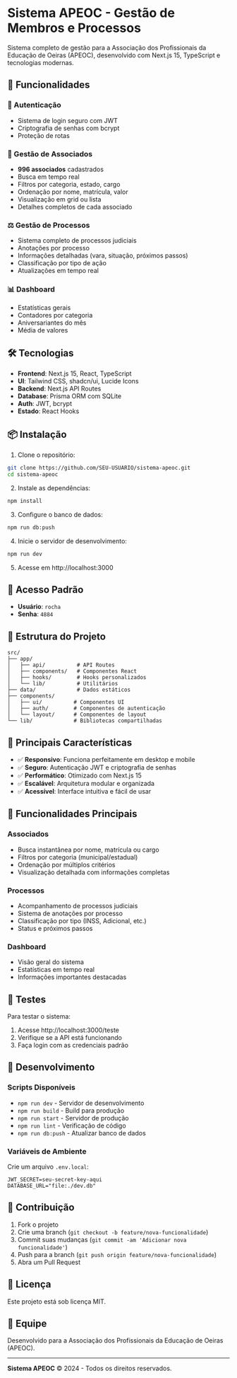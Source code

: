 # Sistema APEOC - Gestão de Membros e Processos

Sistema completo de gestão para a Associação dos Profissionais da Educação de Oeiras (APEOC), desenvolvido com Next.js 15, TypeScript e tecnologias modernas.

## 🚀 Funcionalidades

### 🔐 Autenticação
- Sistema de login seguro com JWT
- Criptografia de senhas com bcrypt
- Proteção de rotas

### 👥 Gestão de Associados
- **996 associados** cadastrados
- Busca em tempo real
- Filtros por categoria, estado, cargo
- Ordenação por nome, matrícula, valor
- Visualização em grid ou lista
- Detalhes completos de cada associado

### ⚖️ Gestão de Processos
- Sistema completo de processos judiciais
- Anotações por processo
- Informações detalhadas (vara, situação, próximos passos)
- Classificação por tipo de ação
- Atualizações em tempo real

### 📊 Dashboard
- Estatísticas gerais
- Contadores por categoria
- Aniversariantes do mês
- Média de valores

## 🛠️ Tecnologias

- **Frontend**: Next.js 15, React, TypeScript
- **UI**: Tailwind CSS, shadcn/ui, Lucide Icons
- **Backend**: Next.js API Routes
- **Database**: Prisma ORM com SQLite
- **Auth**: JWT, bcrypt
- **Estado**: React Hooks

## 📦 Instalação

1. Clone o repositório:
```bash
git clone https://github.com/SEU-USUARIO/sistema-apeoc.git
cd sistema-apeoc
```

2. Instale as dependências:
```bash
npm install
```

3. Configure o banco de dados:
```bash
npm run db:push
```

4. Inicie o servidor de desenvolvimento:
```bash
npm run dev
```

5. Acesse em http://localhost:3000

## 🔑 Acesso Padrão

- **Usuário**: `rocha`
- **Senha**: `4884`

## 📁 Estrutura do Projeto

```
src/
├── app/
│   ├── api/          # API Routes
│   ├── components/   # Componentes React
│   ├── hooks/        # Hooks personalizados
│   └── lib/          # Utilitários
├── data/             # Dados estáticos
├── components/
│   ├── ui/          # Componentes UI
│   ├── auth/        # Componentes de autenticação
│   └── layout/      # Componentes de layout
└── lib/             # Bibliotecas compartilhadas
```

## 🎯 Principais Características

- ✅ **Responsivo**: Funciona perfeitamente em desktop e mobile
- ✅ **Seguro**: Autenticação JWT e criptografia de senhas
- ✅ **Performático**: Otimizado com Next.js 15
- ✅ **Escalável**: Arquitetura modular e organizada
- ✅ **Acessível**: Interface intuitiva e fácil de usar

## 🔄 Funcionalidades Principais

### Associados
- Busca instantânea por nome, matrícula ou cargo
- Filtros por categoria (municipal/estadual)
- Ordenação por múltiplos critérios
- Visualização detalhada com informações completas

### Processos
- Acompanhamento de processos judiciais
- Sistema de anotações por processo
- Classificação por tipo (INSS, Adicional, etc.)
- Status e próximos passos

### Dashboard
- Visão geral do sistema
- Estatísticas em tempo real
- Informações importantes destacadas

## 🧪 Testes

Para testar o sistema:
1. Acesse http://localhost:3000/teste
2. Verifique se a API está funcionando
3. Faça login com as credenciais padrão

## 📝 Desenvolvimento

### Scripts Disponíveis
- `npm run dev` - Servidor de desenvolvimento
- `npm run build` - Build para produção
- `npm run start` - Servidor de produção
- `npm run lint` - Verificação de código
- `npm run db:push` - Atualizar banco de dados

### Variáveis de Ambiente
Crie um arquivo `.env.local`:
```env
JWT_SECRET=seu-secret-key-aqui
DATABASE_URL="file:./dev.db"
```

## 🤝 Contribuição

1. Fork o projeto
2. Crie uma branch (`git checkout -b feature/nova-funcionalidade`)
3. Commit suas mudanças (`git commit -am 'Adicionar nova funcionalidade'`)
4. Push para a branch (`git push origin feature/nova-funcionalidade`)
5. Abra um Pull Request

## 📄 Licença

Este projeto está sob licença MIT.

## 👥 Equipe

Desenvolvido para a Associação dos Profissionais da Educação de Oeiras (APEOC).

---

**Sistema APEOC** © 2024 - Todos os direitos reservados.